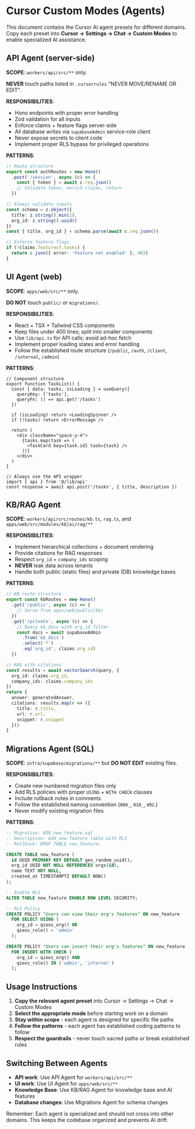 # Cursor Custom Modes (Agents)

This document contains the Cursor AI agent presets for different domains. Copy each preset into **Cursor → Settings → Chat → Custom Modes** to enable specialized AI assistance.

## API Agent (server-side)

**SCOPE**: `workers/api/src/**` only.

**NEVER** touch paths listed in `.cursorrules` "NEVER MOVE/RENAME OR EDIT".

**RESPONSIBILITIES**:
- Hono endpoints with proper error handling
- Zod validation for all inputs
- Enforce claims + feature flags server-side
- All database writes via `supabaseAdmin` service-role client
- Never expose secrets to client code
- Implement proper RLS bypass for privileged operations

**PATTERNS**:
```typescript
// Route structure
export const authRoutes = new Hono()
  .post('/session', async (c) => {
    const { token } = await c.req.json()
    // Validate token, enrich claims, return
  })

// Always validate inputs
const schema = z.object({
  title: z.string().min(1),
  org_id: z.string().uuid()
})
const { title, org_id } = schema.parse(await c.req.json())

// Enforce feature flags
if (!claims.features?.tasks) {
  return c.json({ error: 'Feature not enabled' }, 403)
}
```

## UI Agent (web)

**SCOPE**: `apps/web/src/**` only.

**DO NOT** touch `public/` or `migrations/`.

**RESPONSIBILITIES**:
- React + TSX + Tailwind CSS components
- Keep files under 400 lines; split into smaller components
- Use `lib/api.ts` for API calls; avoid ad-hoc fetch
- Implement proper loading states and error handling
- Follow the established route structure (`/public`, `/auth`, `/client`, `/internal`, `/admin`)

**PATTERNS**:
```tsx
// Component structure
export function TaskList() {
  const { data: tasks, isLoading } = useQuery({
    queryKey: ['tasks'],
    queryFn: () => api.get('/tasks')
  })

  if (isLoading) return <LoadingSpinner />
  if (!tasks) return <ErrorMessage />

  return (
    <div className="space-y-4">
      {tasks.map(task => (
        <TaskCard key={task.id} task={task} />
      ))}
    </div>
  )
}

// Always use the API wrapper
import { api } from '@/lib/api'
const response = await api.post('/tasks', { title, description })
```

## KB/RAG Agent

**SCOPE**: `workers/api/src/routes/kb.ts`, `rag.ts`, and `apps/web/src/modules/kb|ai/rag/**`

**RESPONSIBILITIES**:
- Implement hierarchical collections + document rendering
- Provide citations for RAG responses
- Respect `org_id` + `company_ids` scoping
- **NEVER** leak data across tenants
- Handle both public (static files) and private (DB) knowledge bases

**PATTERNS**:
```typescript
// KB route structure
export const kbRoutes = new Hono()
  .get('/public', async (c) => {
    // Serve from apps/web/public/kb/
  })
  .get('/private', async (c) => {
    // Query kb_docs with org_id filter
    const docs = await supabaseAdmin
      .from('kb_docs')
      .select('*')
      .eq('org_id', claims.org_id)
  })

// RAG with citations
const results = await vectorSearch(query, {
  org_id: claims.org_id,
  company_ids: claims.company_ids
})
return {
  answer: generatedAnswer,
  citations: results.map(r => ({
    title: r.title,
    url: r.url,
    snippet: r.snippet
  }))
}
```

## Migrations Agent (SQL)

**SCOPE**: `infra/supabase/migrations/**` but **DO NOT EDIT** existing files.

**RESPONSIBILITIES**:
- Create new numbered migration files only
- Add RLS policies with proper `USING` + `WITH CHECK` clauses
- Include rollback notes in comments
- Follow the established naming convention (`000_`, `010_`, etc.)
- Never modify existing migration files

**PATTERNS**:
```sql
-- Migration: 050_new_feature.sql
-- Description: Add new feature table with RLS
-- Rollback: DROP TABLE new_feature;

CREATE TABLE new_feature (
  id UUID PRIMARY KEY DEFAULT gen_random_uuid(),
  org_id UUID NOT NULL REFERENCES orgs(id),
  name TEXT NOT NULL,
  created_at TIMESTAMPTZ DEFAULT NOW()
);

-- Enable RLS
ALTER TABLE new_feature ENABLE ROW LEVEL SECURITY;

-- RLS Policy
CREATE POLICY "Users can view their org's features" ON new_feature
  FOR SELECT USING (
    org_id = qieos_org() OR 
    qieos_role() = 'admin'
  );

CREATE POLICY "Users can insert their org's features" ON new_feature
  FOR INSERT WITH CHECK (
    org_id = qieos_org() AND
    qieos_role() IN ('admin', 'internal')
  );
```

## Usage Instructions

1. **Copy the relevant agent preset** into Cursor → Settings → Chat → Custom Modes
2. **Select the appropriate mode** before starting work on a domain
3. **Stay within scope** - each agent is designed for specific file paths
4. **Follow the patterns** - each agent has established coding patterns to follow
5. **Respect the guardrails** - never touch sacred paths or break established rules

## Switching Between Agents

- **API work**: Use API Agent for `workers/api/src/**`
- **UI work**: Use UI Agent for `apps/web/src/**`
- **Knowledge Base**: Use KB/RAG Agent for knowledge base and AI features
- **Database changes**: Use Migrations Agent for schema changes

Remember: Each agent is specialized and should not cross into other domains. This keeps the codebase organized and prevents AI drift.